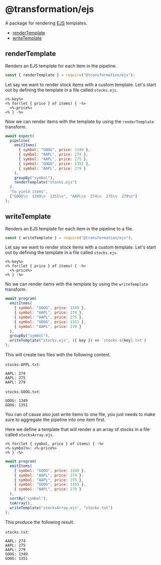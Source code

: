 # @transformation/ejs

A package for rendering [EJS](https://ejs.co/) templates.

<!-- toc -->

- [renderTemplate](#rendertemplate)
- [writeTemplate](#writetemplate)

<!-- tocstop -->

## renderTemplate

Renders an EJS template for each item in the pipeline.

```js
const { renderTemplate } = require("@transformation/ejs");
```

Let say we want to render stock items with a custom template. Let's start out by defining the template in a file called `stocks.ejs`.

```ejs
<%-key%>
<% for(let { price } of items) { -%>
  <%-price%>
<% } -%>
```

Now we can render items with the template by using the `renderTemplate` transform.

```js
await expect(
  pipeline(
    emitItems(
      { symbol: "GOOG", price: 1349 },
      { symbol: "AAPL", price: 274 },
      { symbol: "AAPL", price: 275 },
      { symbol: "GOOG", price: 1351 },
      { symbol: "AAPL", price: 279 }
    ),
    groupBy("symbol"),
    renderTemplate("stocks.ejs")
  ),
  "to yield items",
  ["GOOG\n  1349\n  1351\n", "AAPL\n  274\n  275\n  279\n"]
);
```

## writeTemplate

Renders an EJS template for each item in the pipeline to a file.

```js
const { writeTemplate } = require("@transformation/ejs");
```

Let say we want to render stock items with a custom template. Let's start out by defining the template in a file called `stocks.ejs`.

```ejs
<%-key%>
<% for(let { price } of items) { -%>
  <%-price%>
<% } -%>
```

No we can render items with the template by using the `writeTemplate` transform.

```js
await program(
  emitItems(
    { symbol: "GOOG", price: 1349 },
    { symbol: "AAPL", price: 274 },
    { symbol: "AAPL", price: 275 },
    { symbol: "GOOG", price: 1351 },
    { symbol: "AAPL", price: 279 }
  ),
  groupBy("symbol"),
  writeTemplate("stocks.ejs", ({ key }) => `stocks-${key}.txt`)
);
```

This will create two files with the following content.

`stocks-APPL.txt`:

```
AAPL: 274
AAPL: 275
AAPL: 279
```

`stocks-GOOG.txt`:

```
GOOG: 1349
GOOG: 1351
```

You can of cause also just write items to one file, you just needs to make sure to aggregate the pipeline into one item first.

Here we define a template that will render a an array of stocks in a file called `stocksArray.ejs`.

```ejs
<% for(let { symbol, price } of items) { -%>
<%-symbol%>: <%-price%>
<% } -%>
```

```js
await program(
  emitItems(
    { symbol: "GOOG", price: 1349 },
    { symbol: "AAPL", price: 274 },
    { symbol: "AAPL", price: 275 },
    { symbol: "GOOG", price: 1351 },
    { symbol: "AAPL", price: 279 }
  ),
  sortBy("symbol"),
  toArray(),
  writeTemplate("stocksArray.ejs", "stocks.txt")
);
```

This produce the following result.

`stocks.txt`:

```
AAPL: 274
AAPL: 275
AAPL: 279
GOOG: 1349
GOOG: 1351
```
